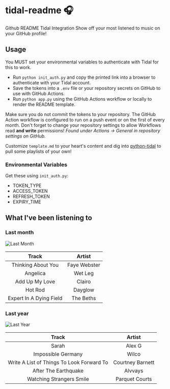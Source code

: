 # tidal-readme :headphones:

Github README Tidal Integration
Show off your most listened to music on your GitHub profile!

## Usage

You MUST set your environmental variables to authenticate with Tidal for this to work.

- Run `python init_auth.py` and copy the printed link into a browser to authenticate with your Tidal account.
- Save the tokens into a `.env` file or your repository secrets on GitHub to use with GitHub Actions.
- Run `python app.py` using the GitHub Actions workflow or locally to render the README template.

Make sure you do not commit the tokens to your repository.
The GitHub Action workflow is configured to run on a push event or on the first of every month.
Don't forget to change your repository settings to allow Workflows read **and write** permissions!
*Found under Actions &rarr; General in repository settings on GitHub.*

Customize `template.md` to your heart's content and dig into [python-tidal](https://github.com/tamland/python-tidal) to pull some playlists of your own!

### Environmental Variables

Get these using `init_auth.py`:

- TOKEN_TYPE
- ACCESS_TOKEN
- REFRESH_TOKEN
- EXPIRY_TIME

## What I've been listening to

### Last month

![Last Month](https://images.tidal.com/0/EIsCGIsCIKABKKAB/CAEQBRokZjIxNDUyZDQvMzJkYi80YjVkLzk5NmIvYzc1M2E4OTg2M2E3IhBNeSBNb3N0IExpc3RlbmVkIghERUNFTUJFUioHI0E4RjdDMjAE?token=dde0be81ac61889153852d297e6be0d7f7bb77d0)

| Track | Artist |
| :-: | :-: |
| Thinking About You | Faye Webster |
| Angelica | Wet Leg |
| Add Up My Love | Clairo |
| Hot Rod | Dayglow |
| Expert In A Dying Field | The Beths |


### Last year

![Last Year](https://images.tidal.com/0/EIsCGIsCIKABKKAB/CAEQBBokNjU1OWEzMjkvYmE0Ny80MDczLzljNTYvMjdhMDM4NDIyZDU2GiQ5MDA4ZjJkNS9kMDM0LzRjYTkvODM2ZC83Yzg2NjQwNjkwZDUaJDhjZWVkYTI1LzZkYjcvNDI5Ny9hZjZiLzhkZDEyMjNjNWYwYiIQTXkgTW9zdCBMaXN0ZW5lZCIEMjAyMyoHI0Y5QTE5MjAD?token=913aec29605d10ed168e3e4547cee76595f16406)

| Track | Artist |
| :-: | :-: |
| Sarah | Alex G |
| Impossible Germany | Wilco |
| Write A List of Things To Look Forward To | Courtney Barnett |
| After The Earthquake | Alvvays |
| Watching Strangers Smile | Parquet Courts |
